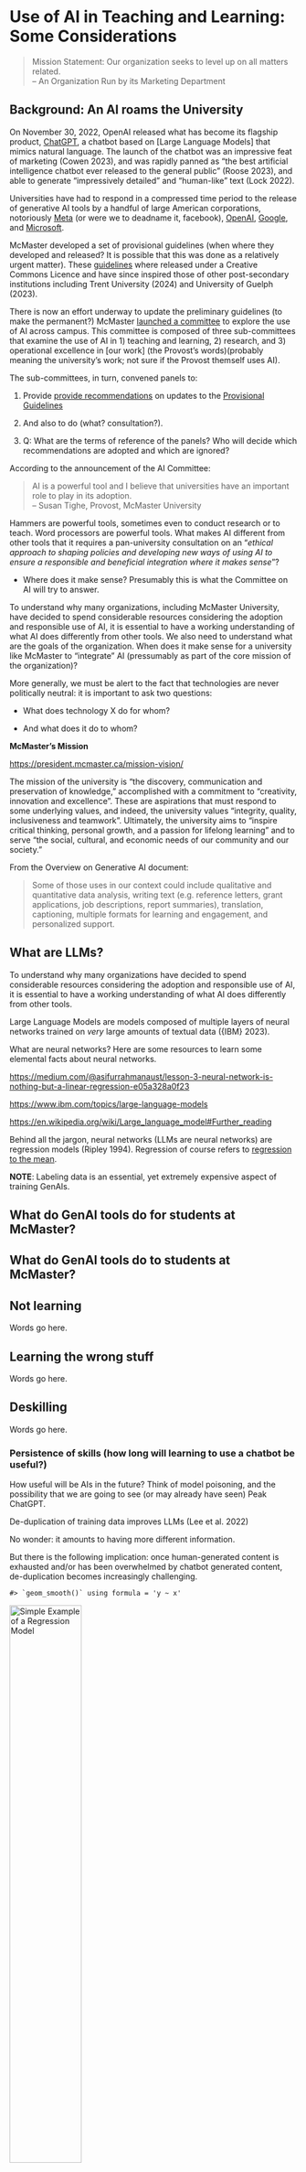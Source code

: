 
<!-- README.md is generated from README.Rmd. Please edit that file -->

# Use of AI in Teaching and Learning: Some Considerations

<!-- badges: start -->
<!-- badges: end -->

> Mission Statement: Our organization seeks to level up on all matters
> related.  
> – An Organization Run by its Marketing Department

## Background: An AI roams the University

On November 30, 2022, OpenAI released what has become its flagship
product, [ChatGPT](https://en.wikipedia.org/wiki/ChatGPT), a chatbot
based on \[Large Language Models\] that mimics natural language. The
launch of the chatbot was an impressive feat of marketing (Cowen 2023),
and was rapidly panned as “the best artificial intelligence chatbot ever
released to the general public” (Roose 2023), and able to generate
“impressively detailed” and “human-like” text (Lock 2022).

<!--impressive feat of marketing: think about what it does well, what it does poorly, and how the user interface is essential to obscure its uselessness.-->

Universities have had to respond in a compressed time period to the
release of generative AI tools by a handful of large American
corporations, notoriously
[Meta](https://en.wikipedia.org/wiki/Meta_Platforms) (or were we to
deadname it, facebook), [OpenAI](https://en.wikipedia.org/wiki/OpenAI),
[Google](https://en.wikipedia.org/wiki/Alphabet_Inc.), and
[Microsoft](https://en.wikipedia.org/wiki/Microsoft).

McMaster developed a set of provisional guidelines (when where they
developed and released? It is possible that this was done as a
relatively urgent matter). These
[guidelines](https://provost.mcmaster.ca/office-of-the-provost-2/generative-artificial-intelligence-2/generative-ai-for-staff/provisional-guidelines-on-the-use-of-generative-ai-in-operational-excellence/)
where released under a Creative Commons Licence and have since inspired
those of other post-secondary institutions including Trent University
(2024) and University of Guelph (2023).

There is now an effort underway to update the preliminary guidelines (to
make the permanent?) McMaster [launched a
committee](#ai-committee-announced) to explore the use of AI across
campus. This committee is composed of three sub-committees that examine
the use of AI in 1) teaching and learning, 2) research, and 3)
operational excellence in \[our work\] (the Provost’s words)(probably
meaning the university’s work; not sure if the Provost themself uses
AI).

The sub-committees, in turn, convened panels to:

1.  Provide [provide recommendations](%7B#ai-panel-tasks%7D) on updates
    to the [Provisional
    Guidelines](https://provost.mcmaster.ca/office-of-the-provost-2/generative-artificial-intelligence-2/generative-ai-for-staff/provisional-guidelines-on-the-use-of-generative-ai-in-operational-excellence/)

2.  And also to do (what? consultation?).

3.  Q: What are the terms of reference of the panels? Who will decide
    which recommendations are adopted and which are ignored?

According to the announcement of the AI Committee:

> AI is a powerful tool and I believe that universities have an
> important role to play in its adoption.  
> – Susan Tighe, Provost, McMaster University

Hammers are powerful tools, sometimes even to conduct research or to
teach. Word processors are powerful tools. What makes AI different from
other tools that it requires a pan-university consultation on an
“*ethical approach to shaping policies and developing new ways of using
AI to ensure a responsible and beneficial integration where it makes
sense*”?

- Where does it make sense? Presumably this is what the Committee on AI
  will try to answer.

To understand why many organizations, including McMaster University,
have decided to spend considerable resources considering the adoption
and responsible use of AI, it is essential to have a working
understanding of what AI does differently from other tools. We also need
to understand what are the goals of the organization. When does it make
sense for a university like McMaster to “integrate” AI (pressumably as
part of the core mission of the organization)?

More generally, we must be alert to the fact that technologies are never
politically neutral: it is important to ask two questions:

- What does technology X do for whom?

- And what does it do to whom?

**McMaster’s Mission**

<https://president.mcmaster.ca/mission-vision/>

The mission of the university is “the discovery, communication and
preservation of knowledge,” accomplished with a commitment to
“creativity, innovation and excellence”. These are aspirations that must
respond to some underlying values, and indeed, the university values
“integrity, quality, inclusiveness and teamwork”. Ultimately, the
university aims to “inspire critical thinking, personal growth, and a
passion for lifelong learning” and to serve “the social, cultural, and
economic needs of our community and our society.”

From the Overview on Generative AI document:

> Some of those uses in our context could include qualitative and
> quantitative data analysis, writing text (e.g. reference letters,
> grant applications, job descriptions, report summaries), translation,
> captioning, multiple formats for learning and engagement, and
> personalized support.

## What are LLMs?

To understand why many organizations have decided to spend considerable
resources considering the adoption and responsible use of AI, it is
essential to have a working understanding of what AI does differently
from other tools.

Large Language Models are models composed of multiple layers of neural
networks trained on *very* large amounts of textual data ({IBM} 2023).

<!-- 
IBM uses a dataset called Project CodeNet Dataset, which is sourced from two online judge web sites, AIZU Online Judge and AtCoder. https://research.ibm.com/blog/codenet-ai-neurips-2021 According to IBM "[the] end goal of CodeNet is to enable developers to create systems that can modernize existing codebases, as well as fix errors and security vulnerabilities in code." 
&#10;From Aizu Terms of Use: https://onlinejudge.u-aizu.ac.jp/term_of_use
&#10;Handling of Submitted and Registered Codes
&#10;Commercial uses of the registered codes are prohibited.
&#10;You acknowledge and agree that users of this site may use copies or modifications of the public codes only for educational or research purposes.
&#10;You acknowledge and agree that public source codes may be opened collectively to persons authorized to access only for educational or research purposes.
&#10;You acknowledge and agree that source code submitted may be used by University of Aizu and related research institutes only for educational or research purposes.
&#10;IBM studiously avoids the word "commercial" in its posts about LLM, foundational models, and CodeNet. Is IBM doing all this research as a non-commercial effort? Will those developers creating systems, modernizing databases, fixing errors, etc., be able to access this for free? What does "commercial uses" even mean?
-->

What are neural networks? Here are some resources to learn some
elemental facts about neural networks.

<https://medium.com/@asifurrahmanaust/lesson-3-neural-network-is-nothing-but-a-linear-regression-e05a328a0f23>

<https://www.ibm.com/topics/large-language-models>

<https://en.wikipedia.org/wiki/Large_language_model#Further_reading>

Behind all the jargon, neural networks (LLMs are neural networks) are
regression models (Ripley 1994). Regression of course refers to
[regression to the
mean](https://en.wikipedia.org/wiki/Regression_toward_the_mean).
<!-- **NOTE**: also called "reversion to mediocrity". -->

**NOTE**: Labeling data is an essential, yet extremely expensive aspect
of training GenAIs.

## What do GenAI tools do for students at McMaster?

## What do GenAI tools do to students at McMaster?

## Not learning

Words go here.

## Learning the wrong stuff

Words go here.

## Deskilling

Words go here.

### Persistence of skills (how long will learning to use a chatbot be useful?)

How useful will be AIs in the future? Think of model poisoning, and the
possibility that we are going to see (or may already have seen) Peak
ChatGPT.

De-duplication of training data improves LLMs (Lee et al. 2022)

No wonder: it amounts to having more different information.

But there is the following implication: once human-generated content is
exhausted and/or has been overwhelmed by chatbot generated content,
de-duplication becomes increasingly challenging.

    #> `geom_smooth()` using formula = 'y ~ x'

<div class="figure">

<img src="README_files/figure-gfm/plot-simulated-data-1.png" alt="Simple Example of a Regression Model" width="50%" />
<p class="caption">
Simple Example of a Regression Model
</p>

</div>

Predict:

<div class="figure">

<img src="README_files/figure-gfm/data-vs-predictions-comparison-1.png" alt="Training data and model output compared" width="50%" />
<p class="caption">
Training data and model output compared
</p>

</div>

    #> # A tibble: 2 × 2
    #>   type          variance
    #>   <chr>            <dbl>
    #> 1 model output      15.5
    #> 2 training data     21.3

## What do GenAIs do for the mega-corporations pushing these tools?

Words go here.

## What do GenAIs to to everyone else?

### Use of materials on the web

In relation to the points above (GenAIs require vast amounts of
*human-generated* data to ensure that there is sufficient variability
for the model to train) - (Models trained )

### Copyright issues

LLM are known to regurgitate verbatim chunks of the training datasets.
This is called *memorization*, another choice of words that tends to
antropomorphize what is essentially a statistical model. Memorization,
in fact, is just a fancy way of saying “model overfitting”–in other
words, an extreme regression to the mean that excels at predicting data
in the training set, but is poor at projecting new data points. This
issue can be as high 7% in the cases of some LLMs (Peng, Wang, and Deng
2023, 8).

### Environmental impacts

Microsoft: Here’s how burning the planet will help to save it.

<https://blogs.microsoft.com/on-the-issues/2024/05/15/microsoft-environmental-sustainability-report-2024/>
(Smith and Nagagawa 2024)

<https://blogs.microsoft.com/on-the-issues/2023/11/16/accelerating-sustainability-ai-playbook/>
(Nakagawa 2023)

ChatGPT consumes substantially more energy than a regular web search…are
the results better?
(**https://www.brusselstimes.com/1042696/chatgpt-consumes-25-times-more-energy-than-google?**)

Compare the results:

<figure>
<img src="images/logical-puzzle-web-search.png" style="width:50.0%"
alt="A search using Duck Duck Go" />
<figcaption aria-hidden="true">A search using Duck Duck Go</figcaption>
</figure>

<figure>
<img src="images/logical-puzzle-chat-gpt-4.png" style="width:50.0%"
alt="A conversation with ChatGPT-4" />
<figcaption aria-hidden="true">A conversation with
ChatGPT-4</figcaption>
</figure>

<https://assemblag.es/@hugo/112450401657084750>

<!--
<iframe src="https://assemblag.es/@hugo/112450401657084750/embed" width="400" allowfullscreen="allowfullscreen" sandbox="allow-scripts allow-same-origin allow-popups allow-popups-to-escape-sandbox allow-forms"></iframe>
 -->

### Replication of unjust structures of power

When using a Generative AI we must ask whose perspectives that tool
represents.

## As an aside

On antropomorphizing GenAI tools. This happens in ways that are barely
perceptively. For example, in the document “Overview of AI at McMaster”
we read that GenAI’s somehow have an “ability to engage in nuanced
conversation”. This phrasing could be simply a literary device, but even
so is indicative of a tendency to ascribe human attributes to a
statistical model. Doing this carelessly risks amplifying existing
biases. The effort to wrap a statistical model in a human-like skin may
actually be more devious, as in the new, sexy ChatGPT interface:

<video width="320" height="240" controls>
<source src="video/open-ai-commercial.mp4" type="video/mp4">
</video>

**NOTES:** Need to research more the argument that UX is so important in
the case of these tools because what they do well is trivial and what
they do poorly is what is being hyped.

## Concluding remarks

ChatGPT was an awesome feat of marketing (Cowen 2023), but much coverage
of the relevant issues in the media has been so credulous it has
stretched credulity past Pluto (Burneko 2024)[^1]. There are now calls
to press pause on the hype (Angwin 2024) but these are still drown by
the credulous coverage.

I suggest that universities should avoid the mistakes of the media.

Why? The reputational risk…universities are under siege from
unsympathetic or actively hostile actors. Universities main source of
power is their reputation as places that preserve and expand knowledge
in a principled way. “This university uses ChatGPT” is a way to say that
the university is redundant…an organization as expensive as an instution
of higher-education is not needed to create spam and dissinformation.

## Loose thoughts

Are GenAI reality-warping machines? Think about the small and large ways
in which these tools can be used to rewrite history, for relatively
banal commercial objectives (monetizing clicks) or worse, for malicious
propaganda campaigns.

**NOTE** Russia copied millions of articles from wikipedia wholesale, to
replace the open encyclopedia with a home-grown version without all the
bits that the current regime finds objectionable (Corfield 2023;
Jankowicz 2023).

> The first step in liquidating a people,’ said Hubl, ’is to erase its
> memory. Destroy its books, its culture, its history. Then have
> somebody write new books, manufacture a new culture, invent a new
> history. Before long the nation will begin to forget what it is and
> what it was. The world around it will forget even faster.  
> -― Milan Kundera, The Book of Laughter and Forgetting

Potential for weaponization of GenAI. **Farfetched (?) idea** Could it
be that GenAI will be at some point declared a military-grade technology
with restricted applications?

## Notes

### AI Committee announcement

This is the announcement of the launch of the AI Committee (see email
from the Office of the Provost, dated March 20, 2024):

<!--https://app.fastmail.com/mail/search:expert+panels/T2d9b9367655ae218.M6205d28844daa67dfd3432ff-->

> “McMaster launches AI committee
>
> Whether you are a researcher, faculty member, student, administrator,
> or have another role on campus, you are likely thinking about
> Artificial Intelligence (AI) and its challenges and potential.
>
> AI is a powerful tool and I believe that universities have an
> important role to play in its adoption. At McMaster, we are well
> placed to prioritize an ethical approach to shaping policies and
> developing new ways of using AI to ensure a responsible and beneficial
> integration where it makes sense.
>
> I’m pleased to announce that McMaster has launched an AI Advisory
> Committee to explore the use of AI across campus. Three subcommittees
> have also been started to examine the use of AI in teaching and
> learning, research and operational excellence in our work. It is a
> strategy that makes McMaster one of the few institutions taking a
> pan-university approach to AI.
>
> Our earlier work to develop provisional guidelines for the use of
> generative AI in teaching and learning drew interest from other
> post-secondary institutions, which adopted McMaster’s guidelines after
> we made them available through a Creative Commons licence.
>
> The committee will be led by three co-chairs, each bringing different
> expertise. They are Matheus Grasselli, deputy provost, Gayleen Gray,
> associate vice-president and chief technology officer and Gianni
> Parise, acting deputy vice-president, Research. They will be supported
> by Erin Aspenlieder, special advisor to the provost on generative AI.
>
> The three subcommittees will each by led by a subject matter expert.
> Kim Dej, vice-provost, Teaching and Learning, will lead the
> exploration of AI in teaching and learning, Maggie Pooran, executive
> director, Health, Safety, Well-Being & Labour Relations, will explore
> its use in operational excellence, and Martin Horn, associate dean,
> Faculty of Humanities, will look at implications for research.
>
> Each expert subcommittee will have a pool of contributors made up of
> members of the McMaster community. Depending on the initiative, some
> or all members will be invited to complete the specific work based on
> their expertise, interest and availability.
>
> If you would like to be considered for the expert panels, please
> complete this expression of interest form.”

### Panel tasks

The task of the Artificial Intelligence Advisory Committee Expert Panel
on Teaching and Learning was initially defined as follows by the
Vice-Provost Teaching and Learning in an email dated April 16:

<!--https://app.fastmail.com/mail/search:erin/T6fae26856703ef40.Mfe5dff646c6ae452b84ef4bf-->

> \[T\]he first task of this Expert Panel will be to provide
> recommendations to the AI Advisory Committee on updates to the
> Provisional Guidelines on the Use of Generative AI in Teaching and
> Learning.

<!--This does not say anything about what the Committee will do with the recommendations; I cannot find anything about this.-->

## References

<div id="refs" class="references csl-bib-body hanging-indent">

<div id="ref-angwin_opinion_2024" class="csl-entry">

Angwin, Julia. 2024. “Press Pause on the Silicon Valley Hype Machine.”
*The New York Times*, May.
<https://www.nytimes.com/2024/05/15/opinion/artificial-intelligence-ai-openai-chatgpt-overrated-hype.html>.

</div>

<div id="ref-burneko_if_2024" class="csl-entry">

Burneko, Albert. 2024. “If Kevin Roose Was ChatGPT With A Spray-On
Beard, Could Anyone Tell? Defector.” *Defector*.
<https://defector.com/if-kevin-roose-was-chatgpt-with-a-spray-on-beard-could-anyone-tell>.

</div>

<div id="ref-corfield_russia_2023" class="csl-entry">

Corfield, Gareth. 2023. “Russia Launches Wikipedia Rival in New
Censorship Crackdown.” *The Telegraph*, July.
<https://www.telegraph.co.uk/business/2023/07/12/russia-rival-wikipedia-censorship-crackdown-ruwiki/>.

</div>

<div id="ref-cowen_chatgpt_2023" class="csl-entry">

Cowen, Tyler. 2023. “ChatGPT Is Also an Impressive Feat of Marketing.”
*Bloomberg*.
<https://web.archive.org/web/20240218161940/https://www.bloomberg.com/opinion/articles/2023-05-23/chatgpt-is-also-an-impressive-feat-of-marketing>.

</div>

<div id="ref-hiskes_woodward_2007" class="csl-entry">

Hiskes, Jonathan. 2007. “Woodward: ‘Journalism Is Not Stenography’.”
*The Media School Indiana University Bloomington*.
<https://mediaschool.indiana.edu/news-events/news/item.html?n=woodward-journalism-is-not-stenography/>.

</div>

<div id="ref-ibm_what_2023" class="csl-entry">

{IBM}. 2023. “What Are Large Language Models (LLMs)?”
<https://www.ibm.com/topics/large-language-models>.

</div>

<div id="ref-jankowicz_russia_2023" class="csl-entry">

Jankowicz, Mia. 2023. “Russia Has Launched Its Own Version of Wikipedia,
Called Ruwiki, Which Is Notably More Sympathetic to Putin.” *Business
Insider*.
<https://www.businessinsider.com/ruwiki-putin-friendly-version-of-wikipedia-launched-in-russia-2023-7>.

</div>

<div id="ref-lee2022deduplicating" class="csl-entry">

Lee, Katherine, Daphne Ippolito, Andrew Nystrom, Chiyuan Zhang, Douglas
Eck, Chris Callison-Burch, and Nicholas Carlini. 2022. “Deduplicating
Training Data Makes Language Models Better.”
<https://arxiv.org/abs/2107.06499>.

</div>

<div id="ref-lock_what_2022" class="csl-entry">

Lock, Samantha. 2022. “What Is AI Chatbot Phenomenon ChatGPT and Could
It Replace Humans?” *The Guardian*.
<https://web.archive.org/web/20230116100346/https://www.theguardian.com/technology/2022/dec/05/what-is-ai-chatbot-phenomenon-chatgpt-and-could-it-replace-humans>.

</div>

<div id="ref-nakagawa_accelerating_2023" class="csl-entry">

Nakagawa, Brad Smith, Melanie. 2023. “Accelerating Sustainability with
AI: A Playbook.” *Microsoft On the Issues*.
<https://blogs.microsoft.com/on-the-issues/2023/11/16/accelerating-sustainability-ai-playbook/>.

</div>

<div id="ref-office_of_teaching_and_learning_provisional_2023"
class="csl-entry">

Office of Teaching and Learning, University of Guelph. 2023.
“Provisional Recommendations for the Use of Generative AI Office of
Teaching and Learning.”
<https://otl.uoguelph.ca/teaching-assessment-resources/teaching-context-ai/provisional-recommendations-use-generative-ai>.

</div>

<div id="ref-peng_near_duplicate_2023" class="csl-entry">

Peng, Zhencan, Zhizhi Wang, and Dong Deng. 2023. “Near-Duplicate
Sequence Search at Scale for Large Language Model Memorization
Evaluation.” *Proceedings of the ACM on Management of Data* 1 (2):
179:1–18. <https://doi.org/10.1145/3589324>.

</div>

<div id="ref-ripley_neural_1994" class="csl-entry">

Ripley, B. D. 1994. “Neural Networks and Related Methods for
Classification.” *Journal of the Royal Statistical Society: Series B
(Methodological)* 56 (3): 409–37.
<https://doi.org/10.1111/j.2517-6161.1994.tb01990.x>.

</div>

<div id="ref-roose_brilliance_2023" class="csl-entry">

Roose, Kevin. 2023. “The Brilliance and Weirdness of ChatGPT.” *The New
York Times*.
<https://web.archive.org/web/20230118134332/https://www.nytimes.com/2022/12/05/technology/chatgpt-ai-twitter.html>.

</div>

<div id="ref-roose_is_2024" class="csl-entry">

———. 2024. “A.I.’s ‘Her’ Era Has Arrived.” *The New York Times*, May.
<https://www.nytimes.com/2024/05/14/technology/ai-chatgpt-her-movie.html>.

</div>

<div id="ref-smith_our_2024" class="csl-entry">

Smith, Brad, and Melanie Nagagawa. 2024. “Our 2024 Environmental
Sustainability Report.” *Microsoft On the Issues*.
<https://blogs.microsoft.com/on-the-issues/2024/05/15/microsoft-environmental-sustainability-report-2024/>.

</div>

<div id="ref-trent_university_generative_2024" class="csl-entry">

Trent University. 2024. “Generative Artificial Intelligence, Trent
University Guidelines, 2024.”
<https://otl.uoguelph.ca/teaching-assessment-resources/teaching-context-ai/provisional-recommendations-use-generative-ai>.

</div>

</div>

[^1]: Bob woodward said “journalism is not stenography” (Hiskes 2007),
    but it is difficult to see what else writing like Roose’s (2024)
    could be called.
